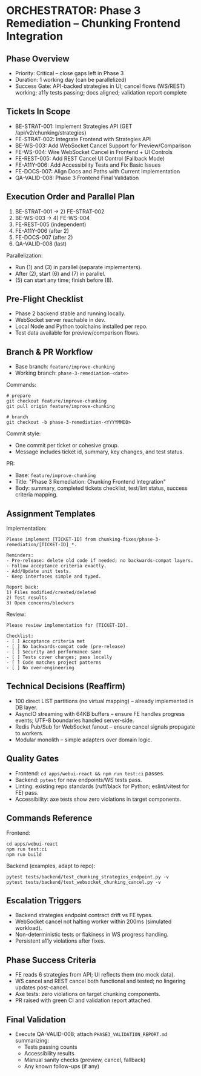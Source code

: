 # ORCHESTRATOR: Phase 3 Remediation – Chunking Frontend Integration

## Phase Overview
- Priority: Critical – close gaps left in Phase 3
- Duration: 1 working day (can be parallelized)
- Success Gate: API-backed strategies in UI; cancel flows (WS/REST) working; a11y tests passing; docs aligned; validation report complete

## Tickets In Scope
- BE-STRAT-001: Implement Strategies API (GET /api/v2/chunking/strategies)
- FE-STRAT-002: Integrate Frontend with Strategies API
- BE-WS-003: Add WebSocket Cancel Support for Preview/Comparison
- FE-WS-004: Wire WebSocket Cancel in Frontend + UI Controls
- FE-REST-005: Add REST Cancel UI Control (Fallback Mode)
- FE-A11Y-006: Add Accessibility Tests and Fix Basic Issues
- FE-DOCS-007: Align Docs and Paths with Current Implementation
- QA-VALID-008: Phase 3 Frontend Final Validation

## Execution Order and Parallel Plan
1) BE-STRAT-001 → 2) FE-STRAT-002
3) BE-WS-003 → 4) FE-WS-004
5) FE-REST-005 (independent)
6) FE-A11Y-006 (after 2)
7) FE-DOCS-007 (after 2)
8) QA-VALID-008 (last)

Parallelization:
- Run (1) and (3) in parallel (separate implementers).
- After (2), start (6) and (7) in parallel.
- (5) can start any time; finish before (8).

## Pre‑Flight Checklist
- Phase 2 backend stable and running locally.
- WebSocket server reachable in dev.
- Local Node and Python toolchains installed per repo.
- Test data available for preview/comparison flows.

## Branch & PR Workflow
- Base branch: `feature/improve-chunking`
- Working branch: `phase-3-remediation-<date>`

Commands:
```
# prepare
git checkout feature/improve-chunking
git pull origin feature/improve-chunking

# branch
git checkout -b phase-3-remediation-<YYYYMMDD>
```

Commit style:
- One commit per ticket or cohesive group.
- Message includes ticket id, summary, key changes, and test status.

PR:
- Base: `feature/improve-chunking`
- Title: "Phase 3 Remediation: Chunking Frontend Integration"
- Body: summary, completed tickets checklist, test/lint status, success criteria mapping.

## Assignment Templates
Implementation:
```
Please implement [TICKET-ID] from chunking-fixes/phase-3-remediation/[TICKET-ID]_*.

Reminders:
- Pre-release: delete old code if needed; no backwards-compat layers.
- Follow acceptance criteria exactly.
- Add/Update unit tests.
- Keep interfaces simple and typed.

Report back:
1) Files modified/created/deleted
2) Test results
3) Open concerns/blockers
```

Review:
```
Please review implementation for [TICKET-ID].

Checklist:
- [ ] Acceptance criteria met
- [ ] No backwards-compat code (pre-release)
- [ ] Security and performance sane
- [ ] Tests cover changes; pass locally
- [ ] Code matches project patterns
- [ ] No over-engineering
```

## Technical Decisions (Reaffirm)
- 100 direct LIST partitions (no virtual mapping) – already implemented in DB layer.
- AsyncIO streaming with 64KB buffers – ensure FE handles progress events; UTF-8 boundaries handled server-side.
- Redis Pub/Sub for WebSocket fanout – ensure cancel signals propagate to workers.
- Modular monolith – simple adapters over domain logic.

## Quality Gates
- Frontend: `cd apps/webui-react && npm run test:ci` passes.
- Backend: `pytest` for new endpoints/WS tests pass.
- Linting: existing repo standards (ruff/black for Python; eslint/vitest for FE) pass.
- Accessibility: axe tests show zero violations in target components.

## Commands Reference
Frontend:
```
cd apps/webui-react
npm run test:ci
npm run build
```
Backend (examples, adapt to repo):
```
pytest tests/backend/test_chunking_strategies_endpoint.py -v
pytest tests/backend/test_websocket_chunking_cancel.py -v
```

## Escalation Triggers
- Backend strategies endpoint contract drift vs FE types.
- WebSocket cancel not halting worker within 200ms (simulated workload).
- Non-deterministic tests or flakiness in WS progress handling.
- Persistent a11y violations after fixes.

## Phase Success Criteria
- FE reads 6 strategies from API; UI reflects them (no mock data).
- WS cancel and REST cancel both functional and tested; no lingering updates post-cancel.
- Axe tests: zero violations on target chunking components.
- PR raised with green CI and validation report attached.

## Final Validation
- Execute QA-VALID-008; attach `PHASE3_VALIDATION_REPORT.md` summarizing:
  - Tests passing counts
  - Accessibility results
  - Manual sanity checks (preview, cancel, fallback)
  - Any known follow-ups (if any)
